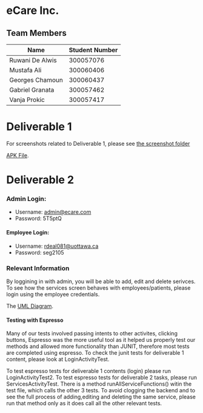# eCare Inc.

## Team Members

| Name | Student Number |
| --- | --- |
| Ruwani De Alwis | 300057076 |
| Mustafa Ali  | 300060406 |
| Georges Chamoun | 300060437 |
| Gabriel Granata | 300057462
| Vanja Prokic | 300057417 |

# Deliverable 1

For screenshots related to Deliverable 1, please see [the screenshot folder]( https://github.com/professor-forward/project-epic-squad/blob/f/deliverable01/screenshots/output.md) 

 [APK File]( https://github.com/professor-forward/project-epic-squad/blob/f/deliverable01/app-debug.apk). 
 
# Deliverable 2

### Admin Login:
- Username: admin@ecare.com
- Password: 5T5ptQ

#### Employee Login:
- Username: rdeal081@uottawa.ca
- Password: seg2105


### Relevant Information 
By loggining in with admin, you will be able to add, edit and delete serivces. To see how the services screen behaves with employees/patients, please login using the employee credentials.

The [UML Diagram](https://github.com/professor-forward/project-epic-squad/tree/f/deliverable02/docs/UML).


#### Testing with Espresso
Many of our tests involved passing intents to other activites, clicking buttons, Espresso was the more useful tool as it helped us properly test our methods and allowed more functionality than JUNIT, therefore most tests are completed using espresso. To check the junit tests for deliverable 1 content, please look at LoginActivityTest. 

To test espresso tests for deliverable 1 contents (login) please run LoginActivityTest2. To test espresso tests for deliverable 2 tasks, please run ServicesActivityTest. There is a method runAllServiceFunctions() witin the test file, which calls the other 3 tests. To avoid clogging the backend and to see the full process of adding,editing and deleting the same service, please run that method only as it does call all the other relevant tests. 
